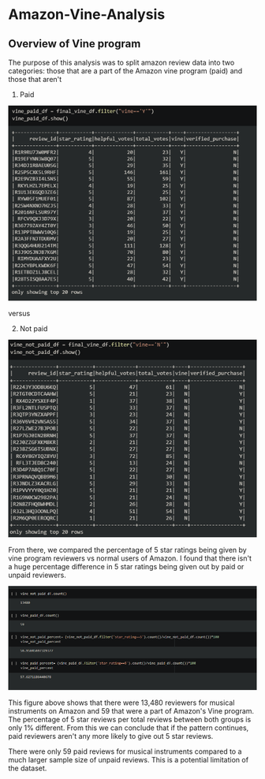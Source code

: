 # Amazon-Vine-Analysis
## Overview of Vine program
The purpose of this analysis was to split amazon review data into two categories: those that are a part of the Amazon vine program (paid) and those that aren't

1. Paid

![](./paid.PNG) 

versus 

2. Not paid

![](./notpaid.PNG)

From there, we compared the percentage of 5 star ratings being given by vine program reviewers vs normal users of Amazon. I found that there isn't a huge percentage difference in 5 star ratings being given out by paid or unpaid reviewers.

![](./percents.PNG)

This figure above shows that there were 13,480 reviewers for musical instruments on Amazon and 59 that were a part of Amazon's Vine program. The percentage of 5 star reviews per total reviews between both groups is only 1% different. From this we can conclude that if the pattern continues, paid reviewers aren't any more likely to give out 5 star reviews. 

There were only 59 paid reviews for musical instruments compared to a much larger sample size of unpaid reviews. This is a potential limitation of the dataset.